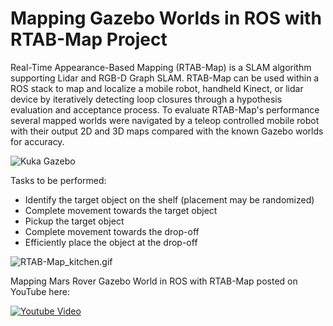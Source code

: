[//]: # (Image References)
[kuka]: ./images/Selection_055.png

# Mapping Gazebo Worlds in ROS with RTAB-Map Project

Real-Time Appearance-Based Mapping (RTAB-Map) is a SLAM algorithm supporting Lidar and RGB-D Graph SLAM. RTAB-Map can be used within a ROS stack to map and localize a mobile robot, handheld Kinect, or lidar device by iteratively detecting loop closures through a hypothesis evaluation and acceptance process. To evaluate RTAB-Map's performance several mapped worlds were navigated by a teleop controlled mobile robot with their output 2D and 3D maps compared with the known Gazebo worlds for accuracy.

![Kuka Gazebo][kuka]

Tasks to be performed:

* Identify the target object on the shelf (placement may be randomized)
* Complete movement towards the target object
* Pickup the target object
* Complete movement towards the drop-off 
* Efficiently place the object at the drop-off

![RTAB-Map_kitchen.gif](https://github.com/WolfeTyler/ROS-RTAB-Mapping-Gazebo/blob/master/images/RTAB-Map_kitchen.gif)

Mapping Mars Rover Gazebo World in ROS with RTAB-Map posted on YouTube here:

[![Youtube Video](http://img.youtube.com/vi/RmjkM-wzQw8/0.jpg)](https://youtu.be/RmjkM-wzQw8)

